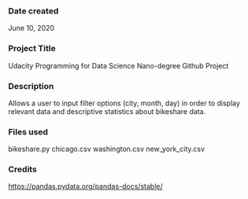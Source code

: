 ### Date created
June 10, 2020

### Project Title
Udacity Programming for Data Science Nano-degree Github Project

### Description
Allows a user to input filter options (city, month, day) in order to display relevant data and descriptive statistics about bikeshare data.

### Files used
bikeshare.py
chicago.csv
washington.csv
new_york_city.csv

### Credits
https://pandas.pydata.org/pandas-docs/stable/
